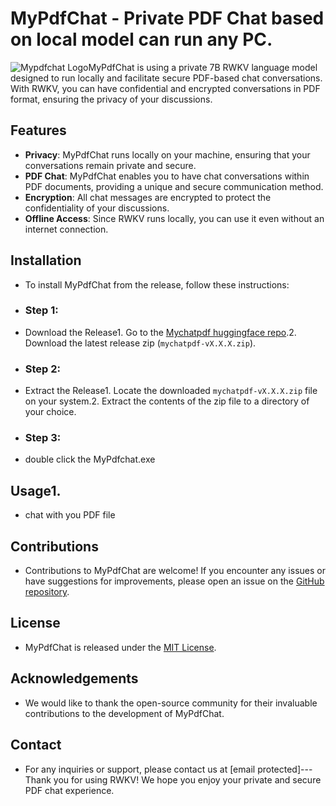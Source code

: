 # MyPdfChat - Private PDF Chat based on local model can run any PC.

![Mypdfchat Logo]()MyPdfChat is using a private 7B RWKV language model designed to run locally and facilitate secure PDF-based chat conversations. With RWKV, you can have confidential and encrypted conversations in PDF format, ensuring the privacy of your discussions.
## Features
- **Privacy**: MyPdfChat runs locally on your machine, ensuring that your conversations remain private and secure.
- **PDF Chat**: MyPdfChat enables you to have chat conversations within PDF documents, providing a unique and secure communication method.
- **Encryption**: All chat messages are encrypted to protect the confidentiality of your discussions.
- **Offline Access**: Since RWKV runs locally, you can use it even without an internet connection.
## Installation
- To install MyPdfChat from the release, follow these instructions:
- ### Step 1:
- Download the Release1. Go to the [Mychatpdf huggingface repo](https://huggingface.co/MyPdfChat/MyPdfChat).2. Download the latest release zip (`mychatpdf-vX.X.X.zip`).
- ### Step 2:
- Extract the Release1. Locate the downloaded `mychatpdf-vX.X.X.zip` file on your system.2. Extract the contents of the zip file to a directory of your choice.
- ### Step 3:
- double click the MyPdfchat.exe
## Usage1.
- chat with you PDF file
## Contributions
- Contributions to MyPdfChat are welcome! If you encounter any issues or have suggestions for improvements, please open an issue on the [GitHub repository](https://github.com/mypdfchat/MypdfChat).
## License
- MyPdfChat is released under the [MIT License](https://opensource.org/licenses/MIT).
## Acknowledgements
- We would like to thank the open-source community for their invaluable contributions to the development of MyPdfChat.
## Contact
- For any inquiries or support, please contact us at [email protected]---Thank you for using RWKV! We hope you enjoy your private and secure PDF chat experience.
